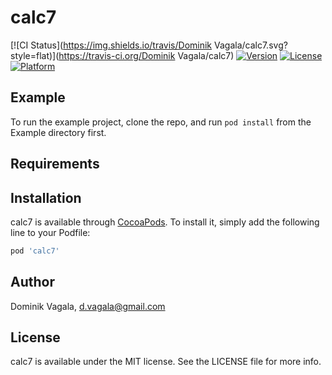 # calc7

[![CI Status](https://img.shields.io/travis/Dominik Vagala/calc7.svg?style=flat)](https://travis-ci.org/Dominik Vagala/calc7)
[![Version](https://img.shields.io/cocoapods/v/calc7.svg?style=flat)](https://cocoapods.org/pods/calc7)
[![License](https://img.shields.io/cocoapods/l/calc7.svg?style=flat)](https://cocoapods.org/pods/calc7)
[![Platform](https://img.shields.io/cocoapods/p/calc7.svg?style=flat)](https://cocoapods.org/pods/calc7)

## Example

To run the example project, clone the repo, and run `pod install` from the Example directory first.

## Requirements

## Installation

calc7 is available through [CocoaPods](https://cocoapods.org). To install
it, simply add the following line to your Podfile:

```ruby
pod 'calc7'
```

## Author

Dominik Vagala, d.vagala@gmail.com

## License

calc7 is available under the MIT license. See the LICENSE file for more info.
